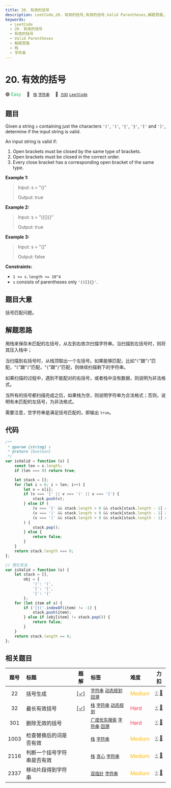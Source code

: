 ```yaml
---
title: 20. 有效的括号
description: LeetCode,20. 有效的括号,有效的括号,Valid Parentheses,解题思路,栈,字符串
keywords:
  - LeetCode
  - 20. 有效的括号
  - 有效的括号
  - Valid Parentheses
  - 解题思路
  - 栈
  - 字符串
---
```


# 20. 有效的括号

🟢 <font color=#15bd66>Easy</font>&emsp; 🔖&ensp; [`栈`](/tag/stack.md) [`字符串`](/tag/string.md)&emsp; 🔗&ensp;[`力扣`](https://leetcode.cn/problems/valid-parentheses) [`LeetCode`](https://leetcode.com/problems/valid-parentheses)

## 题目

Given a string `s` containing just the characters `'('`, `')'`, `'{'`, `'}'`,
`'['` and `']'`, determine if the input string is valid.

An input string is valid if:

1. Open brackets must be closed by the same type of brackets.
2. Open brackets must be closed in the correct order.
3. Every close bracket has a corresponding open bracket of the same type.

**Example 1:**

> Input: s = "()"
>
> Output: true

**Example 2:**

> Input: s = "()[]{}"
>
> Output: true

**Example 3:**

> Input: s = "(]"
>
> Output: false

**Constraints:**

- `1 <= s.length <= 10^4`
- `s` consists of parentheses only `'()[]{}'`.

## 题目大意

括号匹配问题。

## 解题思路

用栈来保存未匹配的左括号，从左到右依次扫描字符串。当扫描到左括号时，则将其压入栈中；

当扫描到右括号时，从栈顶取出一个左括号。如果能够匹配，比如“`(`”跟“`)`”匹配，“`[`”跟“`]`”匹配，“`{`”跟“`}`”匹配，则继续扫描剩下的字符串。

如果扫描的过程中，遇到不能配对的右括号，或者栈中没有数据，则说明为非法格式。

当所有的括号都扫描完成之后，如果栈为空，则说明字符串为合法格式；否则，说明有未匹配的左括号，为非法格式。

需要注意，空字符串是满足括号匹配的，即输出 `true`。

## 代码

```javascript
/**
 * @param {string} s
 * @return {boolean}
 */
var isValid = function (s) {
	const len = s.length;
	if (len === 0) return true;

	let stack = [];
	for (let i = 0; i < len; i++) {
		let v = s[i];
		if (v === '{' || v === '(' || v === '[') {
			stack.push(v);
		} else if (
			(v === '}' && stack.length > 0 && stack[stack.length - 1] === '{') ||
			(v === ')' && stack.length > 0 && stack[stack.length - 1] === '(') ||
			(v === ']' && stack.length > 0 && stack[stack.length - 1] === '[')
		) {
			stack.pop();
		} else {
			return false;
		}
	}
	return stack.length === 0;
};

// 简化写法
var isValid = function (s) {
	let stack = [],
		obj = {
			')': '(',
			']': '[',
			'}': '{'
		};
	for (let item of s) {
		if ('[{('.indexOf(item) != -1) {
			stack.push(item);
		} else if (obj[item] != stack.pop()) {
			return false;
		}
	}
	return stack.length == 0;
};
```

## 相关题目

<!-- prettier-ignore -->
| 题号 | 标题 | 题解 | 标签 | 难度 | 力扣 |
| :------: | :------ | :------: | :------ | :------ | :------: |
| 22 | 括号生成 | [[✓]](/problem/0022.md) |  [`字符串`](/tag/string.md) [`动态规划`](/tag/dynamic-programming.md) [`回溯`](/tag/backtracking.md) | <font color=#ffb800>Medium</font> | [🀄️](https://leetcode.cn/problems/generate-parentheses) [🔗](https://leetcode.com/problems/generate-parentheses) |
| 32 | 最长有效括号 | [[✓]](/problem/0032.md) |  [`栈`](/tag/stack.md) [`字符串`](/tag/string.md) [`动态规划`](/tag/dynamic-programming.md) | <font color=#ff334b>Hard</font> | [🀄️](https://leetcode.cn/problems/longest-valid-parentheses) [🔗](https://leetcode.com/problems/longest-valid-parentheses) |
| 301 | 删除无效的括号 |  |  [`广度优先搜索`](/tag/breadth-first-search.md) [`字符串`](/tag/string.md) [`回溯`](/tag/backtracking.md) | <font color=#ff334b>Hard</font> | [🀄️](https://leetcode.cn/problems/remove-invalid-parentheses) [🔗](https://leetcode.com/problems/remove-invalid-parentheses) |
| 1003 | 检查替换后的词是否有效 |  |  [`栈`](/tag/stack.md) [`字符串`](/tag/string.md) | <font color=#ffb800>Medium</font> | [🀄️](https://leetcode.cn/problems/check-if-word-is-valid-after-substitutions) [🔗](https://leetcode.com/problems/check-if-word-is-valid-after-substitutions) |
| 2116 | 判断一个括号字符串是否有效 |  |  [`栈`](/tag/stack.md) [`贪心`](/tag/greedy.md) [`字符串`](/tag/string.md) | <font color=#ffb800>Medium</font> | [🀄️](https://leetcode.cn/problems/check-if-a-parentheses-string-can-be-valid) [🔗](https://leetcode.com/problems/check-if-a-parentheses-string-can-be-valid) |
| 2337 | 移动片段得到字符串 |  |  [`双指针`](/tag/two-pointers.md) [`字符串`](/tag/string.md) | <font color=#ffb800>Medium</font> | [🀄️](https://leetcode.cn/problems/move-pieces-to-obtain-a-string) [🔗](https://leetcode.com/problems/move-pieces-to-obtain-a-string) |